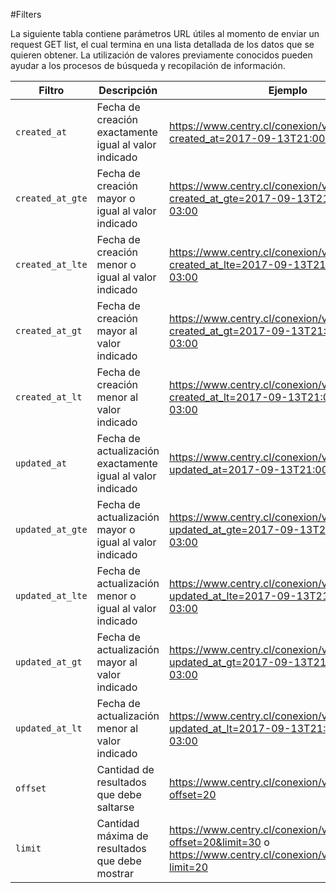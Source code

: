 #Filters

La siguiente tabla contiene parámetros URL útiles al momento de enviar un request GET list, el cual termina en una lista detallada de los datos que se quieren obtener. La utilización de valores previamente conocidos pueden ayudar a los procesos de búsqueda y recopilación de información.

 Filtro       | Descripción                                     | Ejemplo
 ------------ | ----------------------------------------------- | -------
 `created_at`        | Fecha de creación exactamente igual al valor indicado    | https://www.centry.cl/conexion/v1/products.json?created_at=2017-09-13T21:00:00.000-03:00 
`created_at_gte` | Fecha de creación mayor o igual al valor indicado | https://www.centry.cl/conexion/v1/products.json?created_at_gte=2017-09-13T21:00:00.000-03:00
`created_at_lte` | Fecha de creación menor o igual al valor indicado | https://www.centry.cl/conexion/v1/products.json?created_at_lte=2017-09-13T21:00:00.000-03:00
`created_at_gt` | Fecha de creación mayor al valor indicado | https://www.centry.cl/conexion/v1/products.json?created_at_gt=2017-09-13T21:00:00.000-03:00
`created_at_lt` | Fecha de creación menor al valor indicado | https://www.centry.cl/conexion/v1/products.json?created_at_lt=2017-09-13T21:00:00.000-03:00
`updated_at` | Fecha de actualización exactamente igual al valor indicado | https://www.centry.cl/conexion/v1/products.json?updated_at=2017-09-13T21:00:00.000-03:00
`updated_at_gte` | Fecha de actualización mayor o igual al valor indicado | https://www.centry.cl/conexion/v1/products.json?updated_at_gte=2017-09-13T21:00:00.000-03:00
`updated_at_lte` | Fecha de actualización menor o igual al valor indicado | https://www.centry.cl/conexion/v1/products.json?updated_at_lte=2017-09-13T21:00:00.000-03:00
`updated_at_gt` | Fecha de actualización mayor al valor indicado | https://www.centry.cl/conexion/v1/products.json?updated_at_gt=2017-09-13T21:00:00.000-03:00
`updated_at_lt` | Fecha de actualización menor al valor indicado | https://www.centry.cl/conexion/v1/products.json?updated_at_lt=2017-09-13T21:00:00.000-03:00
`offset` | Cantidad de resultados que debe saltarse | https://www.centry.cl/conexion/v1/products.json?offset=20
`limit` | Cantidad máxima de resultados que debe mostrar | https://www.centry.cl/conexion/v1/products.json?offset=20&limit=30 o https://www.centry.cl/conexion/v1/products.json?limit=20
